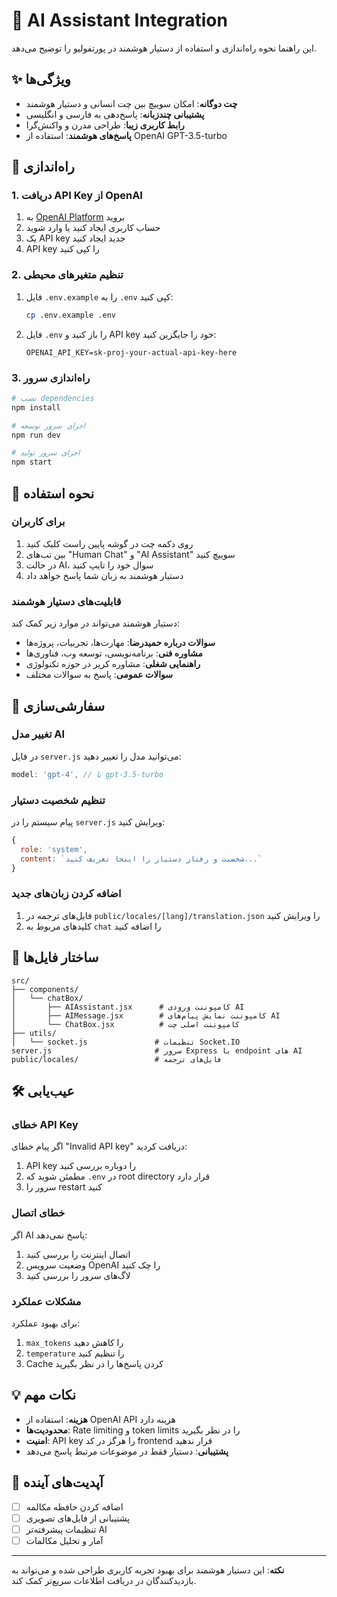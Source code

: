 # 🤖 AI Assistant Integration

این راهنما نحوه راه‌اندازی و استفاده از دستیار هوشمند در پورتفولیو را توضیح می‌دهد.

## ✨ ویژگی‌ها

- **چت دوگانه**: امکان سوییچ بین چت انسانی و دستیار هوشمند
- **پشتیبانی چندزبانه**: پاسخ‌دهی به فارسی و انگلیسی
- **رابط کاربری زیبا**: طراحی مدرن و واکنش‌گرا
- **پاسخ‌های هوشمند**: استفاده از OpenAI GPT-3.5-turbo

## 🚀 راه‌اندازی

### 1. دریافت API Key از OpenAI

1. به [OpenAI Platform](https://platform.openai.com/api-keys) بروید
2. حساب کاربری ایجاد کنید یا وارد شوید
3. یک API key جدید ایجاد کنید
4. API key را کپی کنید

### 2. تنظیم متغیرهای محیطی

1. فایل `.env.example` را به `.env` کپی کنید:
   ```bash
   cp .env.example .env
   ```

2. فایل `.env` را باز کنید و API key خود را جایگزین کنید:
   ```env
   OPENAI_API_KEY=sk-proj-your-actual-api-key-here
   ```

### 3. راه‌اندازی سرور

```bash
# نصب dependencies
npm install

# اجرای سرور توسعه
npm run dev

# اجرای سرور تولید
npm start
```

## 🎯 نحوه استفاده

### برای کاربران

1. روی دکمه چت در گوشه پایین راست کلیک کنید
2. بین تب‌های "Human Chat" و "AI Assistant" سوییچ کنید
3. در حالت AI، سوال خود را تایپ کنید
4. دستیار هوشمند به زبان شما پاسخ خواهد داد

### قابلیت‌های دستیار هوشمند

دستیار هوشمند می‌تواند در موارد زیر کمک کند:

- **سوالات درباره حمیدرضا**: مهارت‌ها، تجربیات، پروژه‌ها
- **مشاوره فنی**: برنامه‌نویسی، توسعه وب، فناوری‌ها
- **راهنمایی شغلی**: مشاوره کریر در حوزه تکنولوژی
- **سوالات عمومی**: پاسخ به سوالات مختلف

## 🔧 سفارشی‌سازی

### تغییر مدل AI

در فایل `server.js` می‌توانید مدل را تغییر دهید:

```javascript
model: 'gpt-4', // یا gpt-3.5-turbo
```

### تنظیم شخصیت دستیار

پیام سیستم را در `server.js` ویرایش کنید:

```javascript
{
  role: 'system',
  content: `شخصیت و رفتار دستیار را اینجا تعریف کنید...`
}
```

### اضافه کردن زبان‌های جدید

1. فایل‌های ترجمه در `public/locales/[lang]/translation.json` را ویرایش کنید
2. کلیدهای مربوط به `chat` را اضافه کنید

## 📁 ساختار فایل‌ها

```
src/
├── components/
│   └── chatBox/
│       ├── AIAssistant.jsx      # کامپوننت ورودی AI
│       ├── AIMessage.jsx        # کامپوننت نمایش پیام‌های AI
│       └── ChatBox.jsx          # کامپوننت اصلی چت
├── utils/
│   └── socket.js               # تنظیمات Socket.IO
server.js                       # سرور Express با endpoint های AI
public/locales/                 # فایل‌های ترجمه
```

## 🛠️ عیب‌یابی

### خطای API Key

اگر پیام خطای "Invalid API key" دریافت کردید:

1. API key را دوباره بررسی کنید
2. مطمئن شوید که `.env` در root directory قرار دارد
3. سرور را restart کنید

### خطای اتصال

اگر AI پاسخ نمی‌دهد:

1. اتصال اینترنت را بررسی کنید
2. وضعیت سرویس OpenAI را چک کنید
3. لاگ‌های سرور را بررسی کنید

### مشکلات عملکرد

برای بهبود عملکرد:

1. `max_tokens` را کاهش دهید
2. `temperature` را تنظیم کنید
3. Cache کردن پاسخ‌ها را در نظر بگیرید

## 💡 نکات مهم

- **هزینه**: استفاده از OpenAI API هزینه دارد
- **محدودیت‌ها**: Rate limiting و token limits را در نظر بگیرید
- **امنیت**: API key را هرگز در کد frontend قرار ندهید
- **پشتیبانی**: دستیار فقط در موضوعات مرتبط پاسخ می‌دهد

## 🔄 آپدیت‌های آینده

- [ ] اضافه کردن حافظه مکالمه
- [ ] پشتیبانی از فایل‌های تصویری
- [ ] تنظیمات پیشرفته‌تر AI
- [ ] آمار و تحلیل مکالمات

---

**نکته**: این دستیار هوشمند برای بهبود تجربه کاربری طراحی شده و می‌تواند به بازدیدکنندگان در دریافت اطلاعات سریع‌تر کمک کند.
